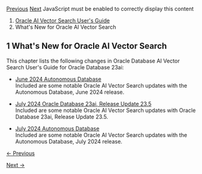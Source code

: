 [Previous](preface.md) [Next](june-2024-autonomous-database.md) JavaScript
must be enabled to correctly display this content

  1. [Oracle AI Vector Search User's Guide](index.md)
  2. What's New for Oracle AI Vector Search

## 1 What's New for Oracle AI Vector Search

This chapter lists the following changes in Oracle Database AI Vector Search
User's Guide for Oracle Database 23ai:

  * [June 2024 Autonomous Database](june-2024-autonomous-database.md)  
Included are some notable Oracle AI Vector Search updates with the Autonomous
Database, June 2024 release.

  * [July 2024 Oracle Database 23ai, Release Update 23.5](july-2024-oracle-database-23ai-release-update-23.5.md)  
Included are some notable Oracle AI Vector Search updates with Oracle Database
23ai, Release Update 23.5.

  * [July 2024 Autonomous Database](july-2024-autonomous-database.md)  
Included are some notable Oracle AI Vector Search updates with the Autonomous
Database, July 2024 release.


[← Previous](preface.html#GUID-593000C3-C9E0-46F9-874E-3C0896ED8C46)

[Next →](june-2024-autonomous-database.md)
